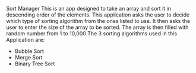 Sort Manager
This is an app designed to take an array and sort it in descending order of the elements. This application asks the user to decide which type of sorting algorithm from the ones listed to use. 
It then asks the user to enter the size of the array to be sorted. The array is then filled with random number from 1 to 10,000
The 3 sorting algorithms used in this Application are:

* Bubble Sort
* Merge Sort
* Binary Tree Sort




